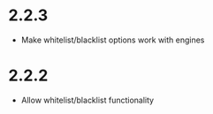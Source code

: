 # 2.2.3
* Make whitelist/blacklist options work with engines

# 2.2.2
* Allow whitelist/blacklist functionality
